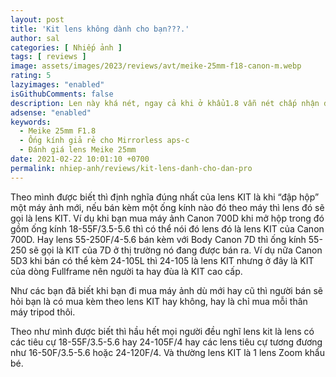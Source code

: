 ```yaml
---
layout: post
title: 'Kit lens không dành cho bạn???.'
author: sal
categories: [ Nhiếp ảnh ]
tags: [ reviews ]
image: assets/images/2023/reviews/avt/meike-25mm-f18-canon-m.webp
rating: 5
lazyimages: "enabled"
isGithubComments: false
description: Len này khá nét, ngay cả khi ở khẩu1.8 vẫn nét chấp nhận được, và bokeh khá đẹp. Vòng khẩu, vòng lấy nét siêu mượt
adsense: "enabled"
keywords:
  - Meike 25mm F1.8
  - Ống kính giả rẻ cho Mirrorless aps-c
  - Đánh giá lens Meike 25mm
date: 2021-02-22 10:01:10 +0700
permalink: nhiep-anh/reviews/kit-lens-danh-cho-dan-pro
---
```


Theo mình được biết thì định nghĩa đúng nhất của lens KIT là khi “đập hộp” một máy ảnh mới, nếu bán kèm một ống kính nào đó theo máy thì lens đó sẽ gọi là lens KIT. Ví dụ khi bạn mua máy ảnh Canon 700D khi mở hộp trong đó gồm ống kính 18-55F/3.5-5.6 thì có thể nói đó lens đó là lens KIT của Canon 700D. Hay lens 55-250F/4-5.6 bán kèm với Body Canon 7D thì ống kính 55-250 sẽ gọi là KIT của 7D ở thị trường nó đang được bán ra. Ví dụ nữa Canon 5D3 khi bán có thể kèm 24-105L thì 24-105 là lens KIT nhưng ở đây là KIT của dòng Fullframe nên người ta hay đùa là KIT cao cấp.

Như các bạn đã biết khi bạn đi mua máy ảnh dù mới hay cũ thì người bán sẽ hỏi bạn là có mua kèm theo lens KIT hay không, hay là chỉ mua mỗi thân máy tripod thôi.

Theo như mình được biết thì hầu hết mọi người đều nghĩ lens kit là lens có các tiêu cự 18-55F/3.5-5.6 hay 24-105F/4 hay các lens tiêu cự tương đương như 16-50F/3.5-5.6 hoặc 24-120F/4. Và thường lens KIT là 1 lens Zoom khẩu bé.
